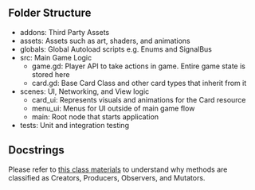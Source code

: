 ## Folder Structure

- addons: Third Party Assets
- assets: Assets such as art, shaders, and animations
- globals: Global Autoload scripts e.g. Enums and SignalBus
- src: Main Game Logic
	- game.gd: Player API to take actions in game. Entire game state is stored here
	- card.gd: Base Card Class and other card types that inherit from it
- scenes: UI, Networking, and View logic
	- card_ui: Represents visuals and animations for the Card resource
	- menu_ui: Menus for UI outside of main game flow
	- main: Root node that starts application
- tests: Unit and integration testing 

## Docstrings

Please refer to [this class materials](https://web.mit.edu/6.031/www/sp22/classes/10-abstract-data-types/#classifying_types_and_operations) to understand why methods are classified as Creators, Producers, Observers, and Mutators.